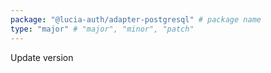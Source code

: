 ```yaml
---
package: "@lucia-auth/adapter-postgresql" # package name
type: "major" # "major", "minor", "patch"
---
```


Update version